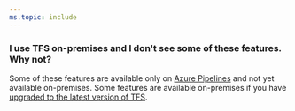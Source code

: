 ```yaml
---
ms.topic: include
---
```


### I use TFS on-premises and I don't see some of these features. Why not?

Some of these features are available only on
[Azure Pipelines](https://visualstudio.microsoft.com/team-services/)
and not yet available on-premises. Some features are available on-premises if you have
[upgraded to the latest version of TFS](/tfs/server/upgrade/get-started).
